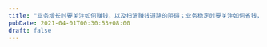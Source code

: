 ```yaml
---
title: "业务增长时要关注如何赚钱，以及扫清赚钱道路的阻碍；业务稳定时要关注如何省钱，以及对外输出提升影响力"
pubDate: 2021-04-01T00:30:53+08:00
draft: false
---
```


